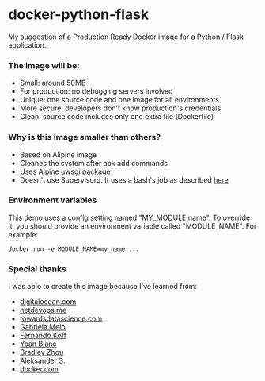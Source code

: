 # docker-python-flask
My suggestion of a Production Ready Docker image for a Python / Flask application.

### The image will be:

* Small: around 50MB
* For production: no debugging servers involved
* Unique: one source code and one image for all environments
* More secure: developers don't know production's credentials
* Clean: source code includes only one extra file (Dockerfile)

### Why is this image smaller than others?

* Based on Alipine image
* Cleanes the system after apk add commands
* Uses Alpine uwsgi package
* Doesn't use Supervisord. It uses a bash's job as described [here](https://docs.docker.com/config/containers/multi-service_container/)

### Environment variables
This demo uses a config setting named "MY_MODULE.name". To override it, you should provide an environment variable called "MODULE_NAME". For example:
```
docker run -e MODULE_NAME=my_name ...
```

### Special thanks
I was able to create this image because I've learned from:

* [digitalocean.com](https://www.digitalocean.com/community/tutorials/how-to-serve-flask-applications-with-uwsgi-and-nginx-on-ubuntu-16-04)
* [netdevops.me](https://netdevops.me/2017/flask-application-in-a-production-ready-container/)
* [towardsdatascience.com](https://towardsdatascience.com/how-to-do-rapid-prototyping-with-flask-uwsgi-nginx-and-docker-on-openshift-f0ef144033cb)
* [Gabriela Melo](https://medium.com/@gabimelo/developing-a-flask-api-in-a-docker-container-with-uwsgi-and-nginx-e089e43ed90e)
* [Fernando Koff](https://github.com/Koff/alpine-python3-django-uwsgi-nginx/blob/master/Dockerfile)
* [Yoan Blanc](https://medium.com/@greut/minimal-python-deployment-on-docker-with-uwsgi-bc5aa89b3d35)
* [Bradley Zhou](https://bradleyzhou.com/posts/building-slim-uwsgi-docker-image)
* [Aleksander S.](https://github.com/myth/python3-uwsgi-alpine/blob/master/Dockerfile)
* [docker.com](https://docs.docker.com/config/containers/multi-service_container/)
